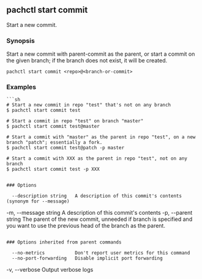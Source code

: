 ## pachctl start commit

Start a new commit.

### Synopsis


Start a new commit with parent-commit as the parent, or start a commit on the given branch; if the branch does not exist, it will be created.

```
pachctl start commit <repo>@<branch-or-commit>
```

### Examples

```
```sh
# Start a new commit in repo "test" that's not on any branch
$ pachctl start commit test

# Start a commit in repo "test" on branch "master"
$ pachctl start commit test@master

# Start a commit with "master" as the parent in repo "test", on a new branch "patch"; essentially a fork.
$ pachctl start commit test@patch -p master

# Start a commit with XXX as the parent in repo "test", not on any branch
$ pachctl start commit test -p XXX
```
```

### Options

```
      --description string   A description of this commit's contents (synonym for --message)
  -m, --message string       A description of this commit's contents
  -p, --parent string        The parent of the new commit, unneeded if branch is specified and you want to use the previous head of the branch as the parent.
```

### Options inherited from parent commands

```
      --no-metrics           Don't report user metrics for this command
      --no-port-forwarding   Disable implicit port forwarding
  -v, --verbose              Output verbose logs
```


